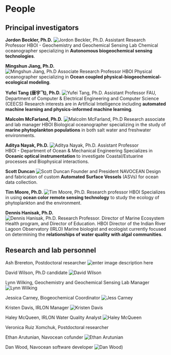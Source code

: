 # People
## Principal investigators
**Jordon Beckler, Ph.D.**
![Jordon Beckler, Ph.D.](https://www.fau.edu/hboi/images/Becklerheadshot.jpg)
Assistant Research Professor
HBOI -  Geochemistry and Geochemical Sensing Lab
Chemical oceanographer specializing in **Autonomous biogeochemical sensing technologies**.

**Mingshun Jiang, Ph.D.**  
![Mingshun Jiang, Ph.D](https://www.fau.edu/hboi/images/Mingshun.Jiang.jpg)
Associate Research Professor 
HBOI
Physical oceanographer specializing in **Ocean coupled physical-biogeochemical-ecological modeling**.

**Yufei Tang (唐宇飞), Ph.D.**
![Yufei Tang, Ph.D.](http://www.eng.fau.edu/engineering/directory/faculty/tang/images/tang.jpg)
Assistant Professor
FAU, Department of Computer & Electrical Engineering and Computer Science (CEECS)
Research interests are in Artificial Intelligence including **automated machine learning and physics-informed machine learning**.

**Malcolm McFarland, Ph.D.**
![Malcolm McFarland, Ph.D](http://www.fau.edu/research/in-the-lab/Dr-MMcFarland-headshot.jpg)
Research associate and lab manager
HBOI
Biological oceanographer specializing in the study of **marine phytoplankton populations** in both salt water and freshwater environments.

**Aditya Nayak, Ph.D.** 
![Aditya Nayak, Ph.D.](https://www.fau.edu/hboi/images/aditya.jpg)
Assistant Professor  
HBOI - Department of Ocean & Mechanical Engineering
Specializes in **Oceanic optical instrumentation** to investigate Coastal/Estuarine processes and Biophysical interactions.

**Scott Duncan**
![Scott Duncan](https://media-exp1.licdn.com/dms/image/C5603AQEW-SJkeKA8Qg/profile-displayphoto-shrink_200_200/0?e=1611792000&v=beta&t=4agp8AWl8JnbEprInzZQTb1qes-t7XrXPfnhOZX6Vaw)
Founder and President
NAVOCEAN
Design and fabrication of custom **Automated Surface Vessels** (ASVs) for ocean data collection.

**Tim Moore, Ph.D.**
![Tim Moore, Ph.D.](https://www.fau.edu/hboi/flcchh/the-team/images/team-Tim-Moore.jpg)
Research professor
HBOI
Specializes in using **ocean color remote sensing technology** to study the ecology of phytoplankton and the environment.


**Dennis Hanisak, Ph.D.**  
![Dennis Hanisak, Ph.D.](https://www.fau.edu/hboi/images/Hanisak-pic.jpg)
Research Professor. Director of Marine Ecosystem Health program, and Director of Education.
HBOI
Director of the Indian River Lagoon Observatory (IRLO)
Marine biologist and ecologist currently focused on determining the **relationships of water quality with algal communities**.

## Research and lab personnel
Ash Brereton, Postdoctoral researcher
![enter image description here](https://www.fau.edu/hboi/images/ashley-brereton.jpg)

David Wilson, Ph.D candidate
![David Wilson](http://faculty.eng.fau.edu/tangy/files/2018/07/David.png)

Lynn Wilking, Geochemistry and Geochemical Sensing Lab Manager
![Lynn Wilking](https://www.fau.edu/hboi/images/LynnWilking.jpeg)

Jessica Carney, Biogeochemical Coordinator
![Jess Carney](https://web.uri.edu/gso/files/carney-500px.jpg)

Kristen Davis,  IRLON Manager
![Kristen Davis](https://fau.edu/hboi/irlo/images/people/DavisKristen.jpg)

Haley McQueen, IRLON Water Quality Analyst
![Haley McQueen](https://media-exp1.licdn.com/dms/image/C5603AQGovPogLNgAtQ/profile-displayphoto-shrink_200_200/0/1516989771614?e=1615420800&v=beta&t=4ADJkH0RNeCbpc03F7lmL_7WjMfM87bUIPF6rPUTNVk)

Veronica Ruiz Xomchuk, Postdoctoral researcher

Ethan Arutunian, Navocean cofunder
![Ethan Arutunian](https://navocean.com/navocean/wp-content/uploads/2016/02/team-ethan.jpg)

Dan Wood, Navocean software developer
![Dan Wood](https://navocean.com/navocean/wp-content/uploads/2014/08/danpowersail.jpg))
<!--stackedit_data:
eyJoaXN0b3J5IjpbMTU3Nzg4NzI0MSw0NjA4MTA1ODAsMTAyMT
gwNjIwMiwxMzg5NTIyNzg2LC02NDgzOTg3NjgsLTc4ODM3NDE2
N119
-->
